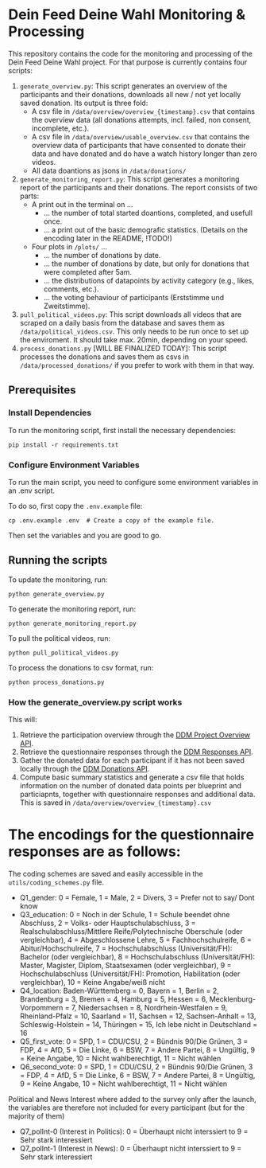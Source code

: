 # Dein Feed Deine Wahl Monitoring & Processing

This repository contains the code for the monitoring and processing of the Dein Feed Deine Wahl project.
For that purpose is currently contains four scripts:

1. `generate_overview.py`: This script generates an overview of the participants and their donations, downloads all new / not yet locally saved donation. Its output is three fold:
    - A csv file in `/data/overview/overview_{timestamp}.csv` that contains the overview data (all donations attempts, incl. failed, non consent, incomplete, etc.).
    - A csv file in `/data/overview/usable_overview.csv` that contains the overview data of participants that have consented to donate their data and have donated and do have a watch history longer than zero videos.
    - All data doantions as jsons in `/data/donations/`
2. `generate_monitoring_report.py`: This script generates a monitoring report of the participants and their donations. The report consists of two parts:
    - A print out in the terminal on ...
        - ... the number of total started doantions, completed, and usefull once.
        - ... a print out of the basic demografic statistics. (Details on the encoding later in the README, !TODO!)
    - Four plots in `/plots/` ...
        - ... the number of donations by date.
        - ... the number of donations by date, but only for donations that were completed after 5am.
        - ... the distributions of datapoints by activity category (e.g., likes, comments, etc.).
        - ... the voting behaviour of participants (Erststimme und Zweitstimme).
3. `pull_political_videos.py`: This script downloads all videos that are scraped on a daily basis from the database and saves them as `/data/political_videos.csv`. This only needs to be run once to set up the enviroment. It should take max. 20min, depending on your speed.
4. `process_donations.py` [WILL BE FINALIZED TODAY]: This script processes the donations and saves them as csvs in `/data/processed_donations/` if you prefer to work with them in that way.



## Prerequisites

### Install Dependencies

To run the monitoring script, first install the necessary dependencies:

`pip install -r requirements.txt`


### Configure Environment Variables

To run the main script, you need to configure some environment variables in an .env script.

To do so, first copy the `.env.example` file:

``
cp .env.example .env  # Create a copy of the example file.
``

Then set the variables and you are good to go.


## Running the scripts

To update the monitoring, run:

`python generate_overview.py`

To generate the monitoring report, run:

`python generate_monitoring_report.py`

To pull the political videos, run:

`python pull_political_videos.py`

To process the donations to csv format, run:

`python process_donations.py`


### How the generate_overview.py script works

This will:

1. Retrieve the participation overview through the 
[DDM Project Overview API](https://uzh.github.io/ddm/ddm/develop/researchers/topics/apis.html#_responses_api).
2. Retrieve the questionnaire responses through the 
[DDM Responses API](https://uzh.github.io/ddm/ddm/develop/researchers/topics/apis.html#_responses_api).
3. Gather the donated data for each participant if it has not been saved 
locally through the [DDM Donations API](https://uzh.github.io/ddm/ddm/develop/researchers/topics/apis.html#_responses_api).
4. Compute basic summary statistics and generate a csv file that holds 
information on the number of donated data points per blueprint and particiapnts, 
together with questionnaire responses and additional data. This is saved in
`/data/overview/overview_{timestamp}.csv`


# The encodings for the questionnaire responses are as follows:
The coding schemes are saved and easily accessible in the `utils/coding_schemes.py` file.

- Q1_gender: 0 = Female, 1 = Male, 2 = Divers, 3 = Prefer not to say/ Dont know
- Q3_education: 0 = Noch in der Schule, 1 = Schule beendet ohne Abschluss, 2 = Volks- oder Hauptschulabschluss, 3 = Realschulabschluss/Mittlere Reife/Polytechnische Oberschule (oder vergleichbar), 4 = Abgeschlossene Lehre, 5 = Fachhochschulreife, 6 = Abitur/Hochschulreife, 7 = Hochschulabschluss (Universität/FH): Bachelor (oder vergleichbar), 8 = Hochschulabschluss (Universität/FH): Master, Magister, Diplom, Staatsexamen (oder vergleichbar), 9 = Hochschulabschluss (Universität/FH): Promotion, Habilitation (oder vergleichbar), 10 = Keine Angabe/weiß nicht
- Q4_location: Baden-Württemberg = 0, Bayern = 1, Berlin = 2, Brandenburg = 3, Bremen = 4, Hamburg = 5, Hessen = 6, Mecklenburg-Vorpommern = 7, Niedersachsen = 8, Nordrhein-Westfalen = 9, Rheinland-Pfalz = 10, Saarland = 11, Sachsen = 12, Sachsen-Anhalt = 13, Schleswig-Holstein = 14, Thüringen = 15, Ich lebe nicht in Deutschland = 16
- Q5_first_vote: 0 = SPD, 1 = CDU/CSU, 2 = Bündnis 90/Die Grünen, 3 = FDP, 4 = AfD, 5 = Die Linke, 6 = BSW, 7 = Andere Partei, 8 = Ungültig, 9 = Keine Angabe, 10 = Nicht wahlberechtigt, 11 = Nicht wählen
- Q6_second_vote: 0 = SPD, 1 = CDU/CSU, 2 = Bündnis 90/Die Grünen, 3 = FDP, 4 = AfD, 5 = Die Linke, 6 = BSW, 7 = Andere Partei, 8 = Ungültig, 9 = Keine Angabe, 10 = Nicht wahlberechtigt, 11 = Nicht wählen

Political and News Interest where added to the survey only after the launch, the variables are therefore not included for every participant (but for the majority of them)
- Q7_polInt-0 (Interest in Politics): 0 = Überhaupt nicht interssiert to 9 = Sehr stark interessiert
- Q7_polInt-1 (Interest in News): 0 = Überhaupt nicht interssiert to 9 = Sehr stark interessiert

